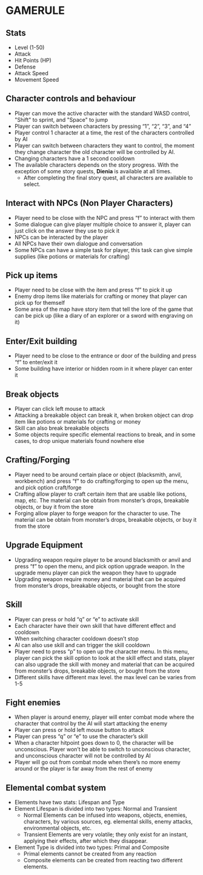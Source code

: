 # GAMERULE

## Stats

- Level (1-50)
- Attack
- Hit Points (HP)
- Defense
- Attack Speed
- Movement Speed

## Character controls and behaviour

- Player can move the active character with the standard WASD control, "Shift" to sprint, and "Space" to jump
- Player can switch between characters by pressing “1”, “2”, “3”, and “4”
- Player control 1 character at a time, the rest of the characters controlled by AI
- Player can switch between characters they want to control, the moment they change character the old character will be controlled by AI.
- Changing characters have a 1 second cooldown
- The available characters depends on the story progress. With the exception of some story quests, **Dienia** is available at all times.
  - After completing the final story quest, all characters are available to select.

## Interact with NPCs (Non Player Characters)

- Player need to be close with the NPC and press “f” to interact with them
- Some dialogue can give player multiple choice to answer it, player can just click on the answer they use to pick it
- NPCs can be interacted by the player
- All NPCs have their own dialogue and conversation
- Some NPCs can have a simple task for player, this task can give simple supplies (like potions or materials for crafting)

## Pick up items

- Player need to be close with the item and press “f” to pick it up
- Enemy drop items like materials for crafting or money that player can pick up for themself
- Some area of the map have story item that tell the lore of the game that can be pick up (like a diary of an explorer or a sword with engraving on it)

## Enter/Exit building

- Player need to be close to the entrance or door of the building and press “f” to enter/exit it
- Some building have interior or hidden room in it where player can enter it

## Break objects

- Player can click left mouse to attack
- Attacking a breakable object can break it, when broken object can drop item like potions or materials for crafting or money
- Skill can also break breakable objects
- Some objects require specific elemental reactions to break, and in some cases, to drop unique materials found nowhere else

## Crafting/Forging

- Player need to be around certain place or object (blacksmith, anvil, workbench) and press “f” to do crafting/forging to open up the menu, and pick option craft/forge
- Crafting allow player to craft certain item that are usable like potions, map, etc. The material can be obtain from monster’s drops, breakable objects, or buy it from the store
- Forging allow player to forge weapon for the character to use. The material can be obtain from monster’s drops, breakable objects, or buy it from the store

## Upgrade Equipment

- Upgrading weapon require player to be around blacksmith or anvil and press “f” to open the menu, and pick option upgrade weapon. In the upgrade menu player can pick the weapon they have to upgrade
- Upgrading weapon require money and material that can be acquired from monster’s drops, breakable objects, or bought from the store

## Skill

- Player can press or hold “q” or “e” to activate skill
- Each character have their own skill that have different effect and cooldown
- When switching character cooldown doesn’t stop
- AI can also use skill and can trigger the skill cooldown
- Player need to press “p” to open up the character menu. In this menu, player can pick the skill option to look at the skill effect and stats, player can also upgrade the skill with money and material that can be acquired from monster’s drops, breakable objects, or bought from the store
- Different skills have different max level. the max level can be varies from 1-5

## Fight enemies

- When player is around enemy, player will enter combat mode where the character that control by the AI will start attacking the enemy
- Player can press or hold left mouse button to attack
- Player can press “q” or “e” to use the character’s skill
- When a character hitpoint goes down to 0, the character will be unconscious. Player won’t be able to switch to unconscious character, and unconscious character will not be controlled by AI
- Player will go out from combat mode when there’s no more enemy around or the player is far away from the rest of enemy

## Elemental combat system

- Elements have two stats: Lifespan and Type
- Element Lifespan is divided into two types: Normal and Transient
  - Normal Elements can be infused into weapons, objects, enemies, characters, by various sources, eg. elemental skills, enemy attacks, environmental objects, etc.
  - Transient Elements are very volatile; they only exist for an instant, applying their effects, after which they disappear.
- Element Type is divided into two types: Primal and Composite
  - Primal elements cannot be created from any reaction
  - Composite elements can be created from reacting two different elements.
